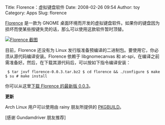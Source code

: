 Title: Florence：虚拟键盘软件
Date: 2008-02-26 09:54
Author: toy
Category: Apps
Slug: florence

[Florence](http://florence.sourceforge.net/english.html) 是一款为 GNOME
桌面环境而开发的虚拟键盘软件。如果你的键盘因为损坏而使某些按键失灵的话，那么可以使用这款软件暂时顶替。

[![Florence
截图](http://i.linuxtoy.org/i/2008/02/florence-thumb.jpg)](http://i.linuxtoy.org/i/2008/02/florence.jpg)

目前，Florence 还没有为 Linux
发行版准备预编译的二进制包。要使用它，你必须从源代码编译安装。Florence
依赖于 libgnomecanvas 和
at-spi，在编译之前需准备好。然后，在下载其源代码后，可以按如下指令编译安装：

` $ tar jxvf florence-0.0.3.tar.bz2 $ cd florence && ./configure $ make $ su # make install`

你可以从这里[下载 Florence 的最新版
0.0.3](http://sourceforge.net/project/platformdownload.php?group_id=217749)。

**更新**

Arch Linux 用户可以使用由 rainy 朋友所提供的
[PKGBUILD](http://linuxtoy.org/archives/florence.html#comment-78436)。

[感谢 Gundamdriver 朋友推荐]
